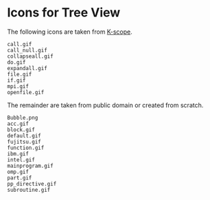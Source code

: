 # Icons for Tree View

The following icons are taken from [K-scope](http://www.aics.riken.jp/ungi/soft/kscope/).

    call.gif
    call_null.gif
    collapseall.gif
    do.gif
    expandall.gif
    file.gif
    if.gif
    mpi.gif
    openfile.gif

The remainder are taken from public domain or created from scratch.

    Bubble.png
    acc.gif
    block.gif
    default.gif
    fujitsu.gif
    function.gif
    ibm.gif
    intel.gif
    mainprogram.gif
    omp.gif
    part.gif
    pp_directive.gif
    subroutine.gif
